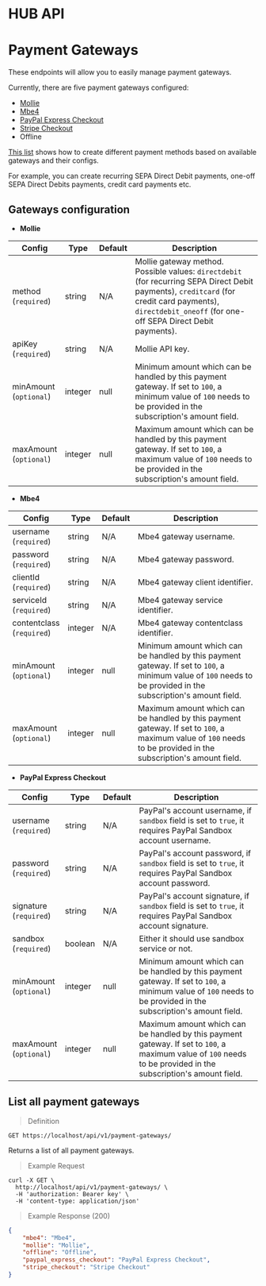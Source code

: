 # HUB API

# Payment Gateways

These endpoints will allow you to easily manage payment gateways.

Currently, there are five payment gateways configured:

- [Mollie](https://www.mollie.com/en/)
- [Mbe4](http://www.mbe4.de/)
- [PayPal Express Checkout](https://www.paypal.com/us/webapps/mpp/express-checkout)
- [Stripe Checkout](https://stripe.com/checkout)
- Offline

[This list](https://github.com/PayHelper/payments-hub/blob/master/features/api/payments/adding_new_payment_method.feature)
shows how to create different payment methods based on available gateways and their configs.

For example, you can create recurring SEPA Direct Debit payments, one-off SEPA Direct Debits payments, credit card payments etc.

## Gateways configuration

- **Mollie**

Config | Type |Default | Description
--------- | ------- | ------- | -----------
method <br> (`required`) | string | N/A | Mollie gateway method. Possible values: `directdebit` (for recurring SEPA Direct Debit payments), `creditcard` (for credit card payments), `directdebit_oneoff` (for one-off SEPA Direct Debit payments).
apiKey <br> (`required`) | string | N/A | Mollie API key.
minAmount <br> (`optional`) | integer | null | Minimum amount which can be handled by this payment gateway. If set to `100`, a minimum value of `100` needs to be provided in the subscription's amount field.
maxAmount <br> (`optional`) | integer | null | Maximum amount which can be handled by this payment gateway. If set to `100`, a maximum value of `100` needs to be provided in the subscription's amount field.

- **Mbe4**

Config | Type |Default | Description
--------- | ------- | ------- | -----------
username <br> (`required`) | string | N/A | Mbe4 gateway username. 
password <br> (`required`) | string | N/A | Mbe4 gateway password.
clientId <br> (`required`) | string | N/A | Mbe4 gateway client identifier.
serviceId <br> (`required`) | string | N/A | Mbe4 gateway service identifier.
contentclass <br> (`required`) | integer | N/A | Mbe4 gateway contentclass identifier.
minAmount <br> (`optional`) | integer | null | Minimum amount which can be handled by this payment gateway. If set to `100`, a minimum value of `100` needs to be provided in the subscription's amount field.
maxAmount <br> (`optional`) | integer | null | Maximum amount which can be handled by this payment gateway. If set to `100`, a maximum value of `100` needs to be provided in the subscription's amount field.

- **PayPal Express Checkout**

Config | Type |Default | Description
--------- | ------- | ------- | -----------
username <br> (`required`) | string | N/A | PayPal's account username, if `sandbox` field is set to `true`, it requires PayPal Sandbox account username.
password <br> (`required`) | string | N/A | PayPal's account password, if `sandbox` field is set to `true`, it requires PayPal Sandbox account password.
signature <br> (`required`) | string | N/A | PayPal's account signature, if `sandbox` field is set to `true`, it requires PayPal Sandbox account signature.
sandbox <br> (`required`) | boolean | N/A | Either it should use sandbox service or not.
minAmount <br> (`optional`) | integer | null | Minimum amount which can be handled by this payment gateway. If set to `100`, a minimum value of `100` needs to be provided in the subscription's amount field.
maxAmount <br> (`optional`) | integer | null | Maximum amount which can be handled by this payment gateway. If set to `100`, a maximum value of `100` needs to be provided in the subscription's amount field.


## List all payment gateways

> Definition

```shell
GET https://localhost/api/v1/payment-gateways/
```

Returns a list of all payment gateways.

> Example Request

```shell
curl -X GET \
  http://localhost/api/v1/payment-gateways/ \
  -H 'authorization: Bearer key' \
  -H 'content-type: application/json'
```

> Example Response (200)

```json
{
    "mbe4": "Mbe4",
    "mollie": "Mollie",
    "offline": "Offline",
    "paypal_express_checkout": "PayPal Express Checkout",
    "stripe_checkout": "Stripe Checkout"
}
```
